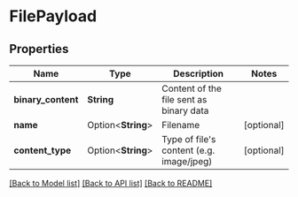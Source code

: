 # FilePayload

## Properties

Name | Type | Description | Notes
------------ | ------------- | ------------- | -------------
**binary_content** | **String** | Content of the file sent as binary data | 
**name** | Option<**String**> | Filename | [optional]
**content_type** | Option<**String**> | Type of file's content (e.g. image/jpeg) | [optional]

[[Back to Model list]](../README.md#documentation-for-models) [[Back to API list]](../README.md#documentation-for-api-endpoints) [[Back to README]](../README.md)


